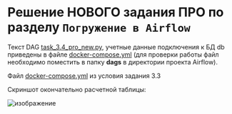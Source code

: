 # Решение НОВОГО задания ПРО по разделу ```Погружение в Airflow```

Текст DAG [task_3.4_pro_new.py](task_3.4_pro_new.py), учетные данные подключения к БД db приведены в файле [docker-compose.yml](docker-compose.yml) (для проверки работы файл необходимо поместить в папку **dags** в директории проекта Airflow).

Файл [docker-compose.yml](docker-compose.yml)  из условия задания 3.3

Скриншот окончательно расчетной таблицы:

![изображение](https://github.com/UncleJoe1973/1T_course/assets/29273924/d0c93c53-6d93-4899-8ac7-3a3364e51b6a)
